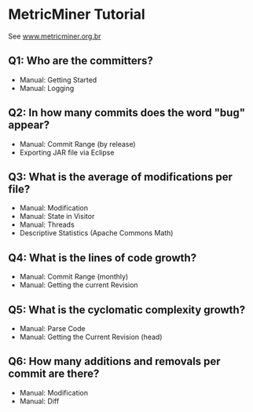 # MetricMiner Tutorial

See www.metricminer.org.br

## Q1: Who are the committers?
- Manual: Getting Started
- Manual: Logging

## Q2: In how many commits does the word "bug" appear?
- Manual: Commit Range (by release)
- Exporting JAR file via Eclipse

## Q3: What is the average of modifications per file?
- Manual: Modification
- Manual: State in Visitor
- Manual: Threads
- Descriptive Statistics (Apache Commons Math)

## Q4: What is the lines of code growth?
- Manual: Commit Range (monthly)
- Manual: Getting the current Revision

## Q5: What is the cyclomatic complexity growth?
- Manual: Parse Code
- Manual: Getting the Current Revision (head)

## Q6: How many additions and removals per commit are there?
- Manual: Modification
- Manual: Diff
